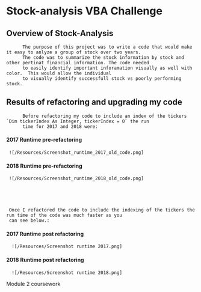 # Stock-analysis VBA Challenge

## Overview of Stock-Analysis
          The purpose of this project was to write a code that would make it easy to anlyze a group of stock over two years. 
          The code was to summarize the stock information by stock and other pertinat financial information. The code needed 
          to easily identify important inforamation visually as well with color.  This would allow the individual 
          to visually identify successfull stock vs poorly performing stock.  
   
## Results of refactoring and upgrading my code
          Before refactoring my code to include an index of the tickers `Dim tickerIndex As Integer, tickerIndex = 0` the run
          time for 2017 and 2018 were: 
          
 #### 2017 Runtime pre-refactoring
     ![/Resources/Screenshot_runtime_2017_old_code.png]
     
     
     
     
     
 #### 2018 Runtime pre-refactoring
     ![/Resources/Screenshot_runtime_2018_old_code.png]
     
     
     
     
     
     Once I refactored the code to include the indexing of the tickers the run time of the code was much faster as you 
     can see below.:
     
 #### 2017 Runtime post refactoring
      ![/Resources/Screenshot runtime 2017.png]
      
 #### 2018 Runtime post refactoring
      ![/Resources/Screenshot runtime 2018.png]
     
     
 
     
    
    
    
    
    
    
Module 2 coursework
